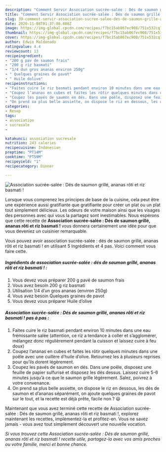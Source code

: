 ```yaml
---
description: "Comment Servir Association sucrée-salée : Dés de saumon grillé, ananas rôti et riz basmati !"
title: "Comment Servir Association sucrée-salée : Dés de saumon grillé, ananas rôti et riz basmati !"
slug: 39-comment-servir-association-sucree-salee-des-de-saumon-grille-ananas-roti-et-riz-basmati
date: 2020-11-08T01:37:08.608Z
image: https://img-global.cpcdn.com/recipes/f7bc15ab867ec908/751x532cq70/association-sucree-salee-des-de-saumon-grille-ananas-roti-et-riz-basmati-photo-principale-de-la-recette.jpg
thumbnail: https://img-global.cpcdn.com/recipes/f7bc15ab867ec908/751x532cq70/association-sucree-salee-des-de-saumon-grille-ananas-roti-et-riz-basmati-photo-principale-de-la-recette.jpg
cover: https://img-global.cpcdn.com/recipes/f7bc15ab867ec908/751x532cq70/association-sucree-salee-des-de-saumon-grille-ananas-roti-et-riz-basmati-photo-principale-de-la-recette.jpg
author: Edwin Maldonado
ratingvalue: 4.4
reviewcount: 13
recipeingredient:
- "200 g pav de saumon frais"
- "200 g riz basmati"
- "1/4 dun gros ananas environ 250g"
- " Quelques graines de pavot"
- " Huile dolive"
recipeinstructions:
- "Faites cuire le riz basmati pendant environ 10 minutes dans une eau frémissante salée (attention, ce riz a tendance à coller et s’agglomérer, mélangez donc régulièrement pendant la cuisson et laissez cuire à feu doux)"
- "Coupez l’ananas en cubes et faites les rôtir quelques minutes dans une poêle avec une cuillère d’huile d’olive. Retournez les à plusieurs reprises pour qu’ils dorent légèrement."
- "Coupez les pavés de saumon en dés. Dans une poêle, disposez une feuille de papier sulfurisé et disposez les dés dessus. Laissez cuire 5-6 minutes jusqu’à ce que le saumon grille légèrement. Salez, poivrez à votre convenance."
- "On prend sa plus belle assiette, on dispose le riz en dessous, les dés de saumon et d’ananas séparément, on ajoute quelques graines de pavot sur le tout, et la recette est déjà prête, facile non ? 😃"
categories:
- Resep
tags:
- association
- sucresale
- 

katakunci: association sucresale  
nutrition: 243 calories
recipecuisine: Indonesian
preptime: "PT14M"
cooktime: "PT59M"
recipeyield: "1"
recipecategory: Dinner

---
```



![Association sucrée-salée : Dés de saumon grillé, ananas rôti et riz basmati !](https://img-global.cpcdn.com/recipes/f7bc15ab867ec908/751x532cq70/association-sucree-salee-des-de-saumon-grille-ananas-roti-et-riz-basmati-photo-principale-de-la-recette.jpg)

Lorsque vous comprenez les principes de base de la cuisine, cela peut être une expérience aussi gratifiante que gratifiante pour créer un plat ou un plat tout simplement délicieux. Les odeurs de votre maison ainsi que les visages des personnes avec qui vous la partagez sont inestimables. Nous espérons que cette recette de <strong> Association sucrée-salée : Dés de saumon grillé, ananas rôti et riz basmati ! </strong> vous donnera certainement une idée pour que vous deveniez un cuisinier remarquable.

<!--inarticleads1-->

Vous pouvez avoir association sucrée-salée : dés de saumon grillé, ananas rôti et riz basmati ! en utilisant 5 Ingrédients et 4 pas. Voici comment vous faire cette.

##### Ingrédients de association sucrée-salée : dés de saumon grillé, ananas rôti et riz basmati ! :

1. Vous devez vous préparer 200 g pavé de saumon frais
1. Vous avez besoin 200 g riz basmati
1. Utilisation 1/4 d’un gros ananas (environ 250g)
1. Vous avez besoin  Quelques graines de pavot
1. Vous devez vous préparer  Huile d’olive




<!--inarticleads2-->

##### Association sucrée-salée : Dés de saumon grillé, ananas rôti et riz basmati ! pas à pas :

1. Faites cuire le riz basmati pendant environ 10 minutes dans une eau frémissante salée (attention, ce riz a tendance à coller et s’agglomérer, mélangez donc régulièrement pendant la cuisson et laissez cuire à feu doux)
1. Coupez l’ananas en cubes et faites les rôtir quelques minutes dans une poêle avec une cuillère d’huile d’olive. Retournez les à plusieurs reprises pour qu’ils dorent légèrement.
1. Coupez les pavés de saumon en dés. Dans une poêle, disposez une feuille de papier sulfurisé et disposez les dés dessus. Laissez cuire 5-6 minutes jusqu’à ce que le saumon grille légèrement. Salez, poivrez à votre convenance.
1. On prend sa plus belle assiette, on dispose le riz en dessous, les dés de saumon et d’ananas séparément, on ajoute quelques graines de pavot sur le tout, et la recette est déjà prête, facile non ? 😃




<!--inarticleads1-->

<p>
Maintenant que vous avez terminé cette recette de Association sucrée-salée : Dés de saumon grillé, ananas rôti et riz basmati !, explorez maintenant les recettes, implémentez-la et profitez-en. Vous ne savez jamais - vous avez tout simplement découvert une nouvelle vocation.
</p>

<p>
<i>Si vous trouvez cette Association sucrée-salée : Dés de saumon grillé, ananas rôti et riz basmati ! recette utile, partagez-la avec vos amis proches ou votre famille, merci et bonne chance.</i>
</p>

